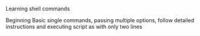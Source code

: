 Learning shell commands

Beginning 
Basic single commands, passing multiple options, follow detailed instructions and executing script as with only two lines